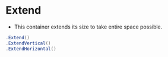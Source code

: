 # Extend

- This container extends its size to take entire space possible.

```csharp
.Extend()
.ExtendVertical()
.ExtendHorizontal()
```